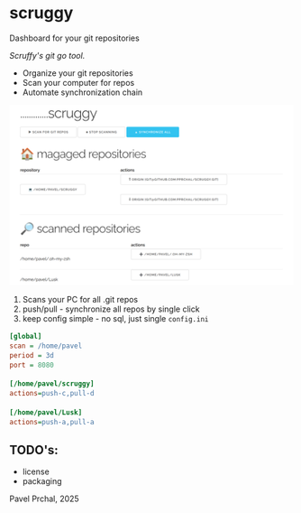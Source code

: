 # scruggy

Dashboard for your git repositories

_Scruffy's git go tool._

* Organize your git repositories
* Scan your computer for repos
* Automate synchronization chain

![](2025-02-15-17-11-57.png)



1. Scans your PC for all .git repos
2. push/pull - synchronize all repos by single click
3. keep config simple - no sql, just single `config.ini`
```ini
[global]
scan = /home/pavel
period = 3d
port = 8080

[/home/pavel/scruggy]
actions=push-c,pull-d

[/home/pavel/Lusk]
actions=push-a,pull-a
```

## TODO's:
* license
* packaging

Pavel Prchal, 2025